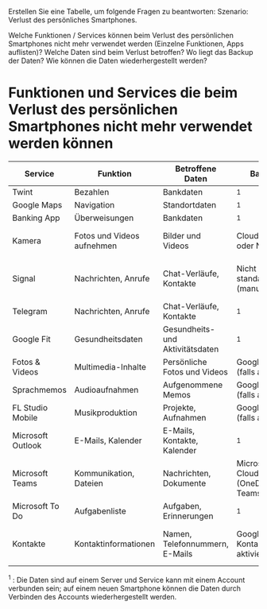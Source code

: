 Erstellen Sie eine Tabelle, um folgende Fragen zu beantworten:
Szenario: Verlust des persönliches Smartphones.

Welche Funktionen / Services können beim Verlust des persönlichen Smartphones nicht mehr verwendet werden (Einzelne Funktionen, Apps auflisten)?
Welche Daten sind beim Verlust betroffen?
Wo liegt das Backup der Daten?
Wie können die Daten wiederhergestellt werden?

# Funktionen und Services die beim Verlust des persönlichen Smartphones nicht mehr verwendet werden können

| Service | Funktion | Betroffene Daten | Backup | Wiederherstellung |
| ----------------------- | -------------| ---------------- | ------ | ----------------- |
| Twint | Bezahlen | Bankdaten | <sup>1</sup> | <sup>1</sup> |
| Google Maps | Navigation | Standortdaten | <sup>1</sup> | <sup>1</sup> |
| Banking App | Überweisungen | Bankdaten | <sup>1</sup>| <sup>1</sup> |
| Kamera | Fotos und Videos aufnehmen | Bilder und Videos | Cloud Service oder NAS | Wiederherstellung vom externen Speicher/Dienst
| Signal            | Nachrichten, Anrufe       | Chat-Verläufe, Kontakte         | Nicht standardmäßig (manuell)       | Manuelle Wiederherstellung, falls Backup vorhanden |
| Telegram          | Nachrichten, Anrufe       | Chat-Verläufe, Kontakte         | <sup>1</sup>            | <sup>1</sup>          |
| Google Fit        | Gesundheitsdaten          | Gesundheits- und Aktivitätsdaten | <sup>1</sup>     | <sup>1</sup> |
| Fotos & Videos    | Multimedia-Inhalte        | Persönliche Fotos und Videos    | Google Fotos (falls aktiviert)      | Wiederherstellung über Google Fotos |
| Sprachmemos       | Audioaufnahmen            | Aufgenommene Memos              | Google Drive (falls aktiviert)      | Wiederherstellung über Google Drive |
| FL Studio Mobile  | Musikproduktion           | Projekte, Aufnahmen             | Google Drive (falls aktiviert)      | Wiederherstellung über Google Drive |
| Microsoft Outlook | E-Mails, Kalender         | E-Mails, Kontakte, Kalender     | <sup>1</sup> | <sup>1</sup>       |
| Microsoft Teams   | Kommunikation, Dateien    | Nachrichten, Dokumente          | Microsoft-Cloud (OneDrive, Teams)   | Anmeldung auf neuem Gerät          |
| Microsoft To Do   | Aufgabenliste             | Aufgaben, Erinnerungen          | <sup>1</sup>         | <sup>1</sup>        |
| Kontakte          | Kontaktinformationen      | Namen, Telefonnummern, E-Mails  | Google Kontakte (falls aktiviert)   | Wiederherstellung über Google Kontakte auf neuem Gerät ||

<sup>1</sup> : Die Daten sind auf einem Server und Service kann mit einem Account verbunden sein; auf einem neuen Smartphone können die Daten durch Verbinden des Accounts wiederhergestellt werden.